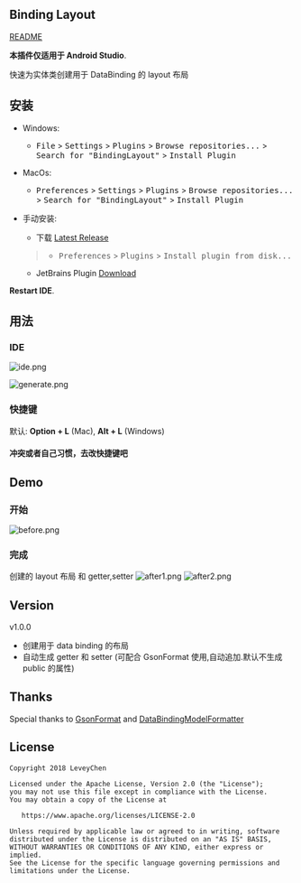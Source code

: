 Binding Layout
------

  [README](README.md)


**本插件仅适用于 Android Studio**.
>
快速为实体类创建用于 DataBinding 的 layout 布局


## 安装   
- Windows:
  - <kbd>File</kbd> > <kbd>Settings</kbd> > <kbd>Plugins</kbd> > <kbd>Browse repositories...</kbd> > <kbd>Search for "BindingLayout"</kbd> > <kbd>Install Plugin</kbd>

- MacOs:
  - <kbd>Preferences</kbd> > <kbd>Settings</kbd> > <kbd>Plugins</kbd> > <kbd>Browse repositories...</kbd> > <kbd>Search for "BindingLayout"</kbd> > <kbd>Install Plugin</kbd>

- 手动安装:
  - 下载 [Latest Release](https://github.com/leveychen/BindingLayout/releases) 
  >- <kbd>Preferences</kbd> > <kbd>Plugins</kbd> > <kbd>Install plugin from disk...</kbd>
  - JetBrains Plugin [Download](http://plugins.jetbrains.com/plugin/10555)
  
**Restart IDE**.

## 用法
### IDE

![ide.png](http://ww3.sinaimg.cn/large/0060lm7Tly1fpmulivs9tj309j05pwei.jpg)

![generate.png](http://ww2.sinaimg.cn/large/0060lm7Tly1fpmumr9wv7j306p06sjrd.jpg) 

###  快捷键

默认:  **Option + L**  (Mac), **Alt + L** (Windows)

#### 冲突或者自己习惯，去改快捷键吧

## Demo 

###  开始
![before.png](http://ww3.sinaimg.cn/large/0060lm7Tly1fpmvcud3lnj30e00890sv.jpg)

###  完成
创建的 layout 布局 和 getter,setter 
![after1.png](http://ww2.sinaimg.cn/large/0060lm7Tly1fpmvcudfpvj30lo0f7jsh.jpg)
![after2.png](http://ww2.sinaimg.cn/large/0060lm7Tly1fpmvcuhdcgj30jr0ebq3u.jpg)


## Version

v1.0.0
> 
* 创建用于 data binding 的布局
* 自动生成 getter 和 setter (可配合 GsonFormat 使用,自动追加.默认不生成 public 的属性)


## Thanks
Special thanks to [GsonFormat](https://github.com/zzz40500/GsonFormat) and [DataBindingModelFormatter](https://github.com/Qixingchen/DataBindingModelFormatter)


## License

    Copyright 2018 LeveyChen

    Licensed under the Apache License, Version 2.0 (the "License");
    you may not use this file except in compliance with the License.
    You may obtain a copy of the License at

       https://www.apache.org/licenses/LICENSE-2.0

    Unless required by applicable law or agreed to in writing, software
    distributed under the License is distributed on an "AS IS" BASIS,
    WITHOUT WARRANTIES OR CONDITIONS OF ANY KIND, either express or implied.
    See the License for the specific language governing permissions and
    limitations under the License.

